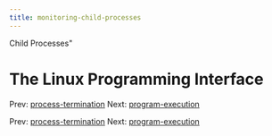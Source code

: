```yaml
---
title: monitoring-child-processes
---
```


Child Processes"

# The Linux Programming Interface

Prev:
[process-termination](process-termination.md)
Next: [program-execution](program-execution.md)

Prev:
[process-termination](process-termination.md)
Next: [program-execution](program-execution.md)
